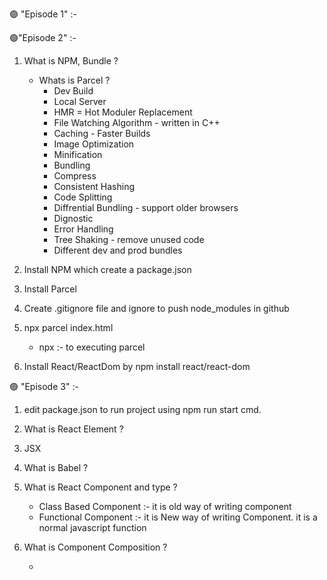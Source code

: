 🟢 "Episode 1" :-

🟢"Episode 2" :-

1. What is NPM, Bundle ?

   - Whats is Parcel ?
     - Dev Build
     - Local Server
     - HMR = Hot Moduler Replacement
     - File Watching Algorithm - written in C++
     - Caching - Faster Builds
     - Image Optimization
     - Minification
     - Bundling
     - Compress
     - Consistent Hashing
     - Code Splitting
     - Diffrential Bundling - support older browsers
     - Dignostic
     - Error Handling
     - Tree Shaking - remove unused code
     - Different dev and prod bundles

2. Install NPM which create a package.json
3. Install Parcel
4. Create .gitignore file and ignore to push node_modules in github
5. npx parcel index.html
   - npx :- to executing parcel
6. Install React/ReactDom by npm install react/react-dom

🟢 "Episode 3" :-

1. edit package.json to run project using npm run start cmd.

2. What is React Element ?
3. JSX
4. What is Babel ?
5. What is React Component and type ?
   - Class Based Component :- it is old way of writing component
   - Functional Component :- it is New way of writing Component. it is a normal javascript function
6. What is Component Composition ?
   - <Title /> using this we can done Component Composition. we can also call Function in JSX.

🟢 "Episode 4" :-

1. create a header component & style
2. Create a body component in App.js.
3. Create a RestaurantCard component in App.js
4. What is Props
   - Props are normal argument to a function.
5. What is ConfictDriven UI ? 1.16.00
6. create a styleList object using swiggy api
7. Giving some props in RestaurantCard
8. and make a Dynamical call RestaurantCard list using .map method in body component

🟢 "Episode 5" :-

1. Create src folder.
2. Create a Component folder.
3. Inside Component Folder we create Body.js, Header.js, Restaurant.js file
4. and also src folder create a utils folder and inside create constants.js, App.js
5. In constant file we export CDN_LINK.
6. What is Hooked?
   - A Normal Javascript utility Function.

🫵 Note.

- Whenever a state variable changes React will Re-render my Component

🟢 "Episode 6" :-

1. What is UseEffect ?
2. Fetch Data Swiggy API in Body Component
3. What is Conditional rendering
4. Create Login Logout button functionality in Header.
5. Create a Shimmer Component.
6. Implement a input Search text and Top Rated button functionality in Body.

🫵 Note :- Whenever state variable update, react triggers a reconciliation cycle(re-renders the component)

🟢 "Episode 7" :-

- Install react-router-dom.
- Create a About, Contact, Error page.
- Implement Routing page in App.js and Header.js
- Create RestaurantMenu.js component.
- Implement dynamic Route with Restaurant id.
- RestaurantMenu page fetching API and show the data.

🫵 Note :-

1.  When it is UseEffect is called ?

    - UseEffect will call after every render of that component.
    - Hook is just normal utility function.

2.  There are 2 types of Routing.

- Client Side Routing.
- Server Side Routing.

🟢 "Episode 8" :-

- Difference between is Class Based and Functional Component ?
- Create a user.js Functional component and UserClass.js which is Class Based Component.
- how do we use props in Class Based Component ?
- why do we always use Super(props)?
- we can use useState hook in Class Based Component.
- What is the Life Cycle of the Class Based Component
  - Constructor(){}
  - Render(){}
    🔖 ComponentDidMount(){} :- It is use for make an API CALL in Class Based Component.
- What is Mounting, Updating, Unmounting.
  🔖 ComponentWillMount()

🫵 Note:-

- 🔖 Never Update state varaible Directly.
- 🔖 Loading and Mounting meaning is same.
- 🔖 ComponentDidMount(){} :- It is use for make an API CALL in Class Based Component.
- 🔖 In Functional Component we use useEffect hook to make an API CALL. In react Quickly render it and then make API Call and fill the D ata.
- 🏷️ Project.wojtekmaj.pl this is the React life cycle diagram website.

🟢 "Episode 9" :-

- creat a Custom Hook useRestaurantMenu() inside useRestaurantMenu.js component.
- To optimizing our app we create a new useRestaurantMenu.js Component inside utils folder and fetch the Restaurant menu list API call it RestaurantMenu.jscomponent.
- To make our code fast we can convert all component into small bundle.
- What is this are :-
  - Chunkin
  - Code Splitting
  - Dynamic Bundling
- Implement a Online & Offline status.
- Implement a Lazy Loading.
- What is Lazy Loading ? 1:32:00
